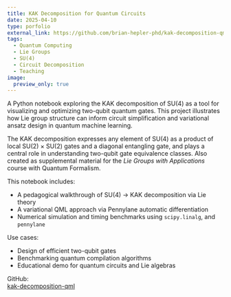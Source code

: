 ```yaml
---
title: KAK Decomposition for Quantum Circuits
date: 2025-04-10
type: porfolio
external_link: https://github.com/brian-hepler-phd/kak-decomposition-qml
tags:
  - Quantum Computing
  - Lie Groups
  - SU(4)
  - Circuit Decomposition
  - Teaching
image:
  preview_only: true
---
```


A Python notebook exploring the KAK decomposition of SU(4) as a tool for visualizing and optimizing two-qubit quantum gates. This project illustrates how Lie group structure can inform circuit simplification and variational ansatz design in quantum machine learning.

<!--more-->

The KAK decomposition expresses any element of SU(4) as a product of local SU(2) × SU(2) gates and a diagonal entangling gate, and plays a central role in understanding two-qubit gate equivalence classes. Also created as supplemental material for the *Lie Groups with Applications* course with Quantum Formalism. 

This notebook includes:

- A pedagogical walkthrough of SU(4) → KAK decomposition via Lie theory
- A variational QML approach via Pennylane automatic differentiation
- Numerical simulation and timing benchmarks using `scipy.linalg`, and `pennylane`

Use cases:

- Design of efficient two-qubit gates
- Benchmarking quantum compilation algorithms
- Educational demo for quantum circuits and Lie algebras

 GitHub:  
 [kak-decomposition-qml](https://github.com/brian-hepler-phd/kak-decomposition-qml)